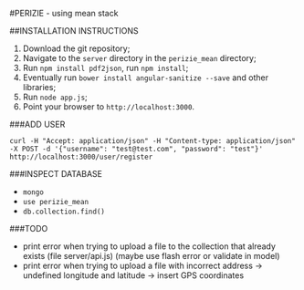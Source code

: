 #PERIZIE - using mean stack

##INSTALLATION INSTRUCTIONS
1. Download the git repository;
2. Navigate to the ```server``` directory in the ```perizie_mean``` directory;
3. Run ```npm install pdf2json```, run ```npm install```;
4. Eventually run ```bower install angular-sanitize --save``` and other libraries;
5. Run ```node app.js```;
6. Point your browser to ```http://localhost:3000```.

###ADD USER
~~~~
curl -H "Accept: application/json" -H "Content-type: application/json" -X POST -d '{"username": "test@test.com", "password": "test"}' http://localhost:3000/user/register
~~~~

###INSPECT DATABASE
* `mongo`
* `use perizie_mean`
* `db.collection.find()`

###TODO
* print error when trying to upload a file to the collection that already exists (file server/api.js) (maybe use flash error or validate in model)
* print error when trying to upload a file with incorrect address -> undefined longitude and latitude -> insert GPS coordinates


